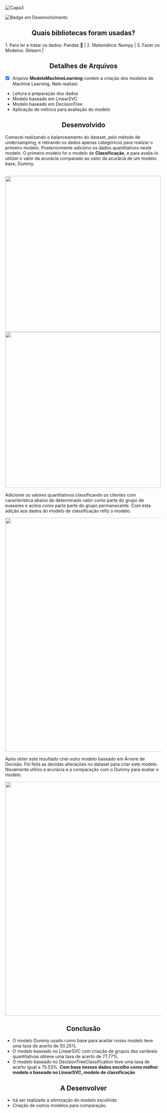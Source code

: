 ![Capa3](https://user-images.githubusercontent.com/68445400/170520115-4fda6530-0a31-403c-a95a-f769ba26d833.jpg)



![Badge em Desenvolvimento](https://img.shields.io/static/v1?label=STATUS&message=DESENVOLVIMENTO&color=<COLOR>)

<h2 align ="center"> Quais bibliotecas foram usadas?</h2>
1. Para ler e tratar os dados: Pandas 🐼 |
2. Matemática: Numpy |
3. Fazer os Modelos: Sklearn |

<h2 align ="center"> Detalhes de Arquivos</h2>

- [X]  Arquivo **ModeloMachineLearning** contém a criação dos modelos de Machine Learning. Nele realizei:
* Leitura e preparação dos dados
* Modelo baseado em LinearSVC
* Modelo baseado em DecisionTree
* Aplicação de métrica para avaliação do modelo

<h2 align ="center"> Desenvolvido</h2>

Comecei realizando o balanceamento do dataset, pelo método de undersampling, e retirando os dados apenas categóricos para realizar o primeiro modelo. Posteriormente adiciono os dados quantitativos neste modelo. O primeiro modelo foi o modelo de <b>Classificação</b>, e para avalia-lo utilizei o valor da acurácia comparado ao valor da acurácia de um modelo base, Dummy.

<div div style="display: inline_block"><br>
<img src="https://user-images.githubusercontent.com/68445400/171195033-39fc9e61-cd5a-4add-b882-de24ef1a8520.png" width = "500">
<img src="https://user-images.githubusercontent.com/68445400/171204087-8a5cad0f-3b18-4cec-afb7-d9ee90cff25a.png" width = "500">
</div>

Adicionei os valores quantitativos classificando os clientes com característica abaixo de determinado valor como parte do grupo de evasores e acima como parte parte do grupo permanecente. Com esta adição aos dados do modelo de classificação refiz o modelo. 

<img src ="https://user-images.githubusercontent.com/68445400/171204441-f5e5dab8-1224-401a-a1e1-562a2ae9bc0f.png" width ="750">

Após obter este resultado criei outro modelo baseado em Árvore de Decisão. Foi feita as devidas alterações no dataset para criar este modelo. Novamente utilizo a acurácia e a comparação com o Dummy para avaliar o modelo.

<img src="https://user-images.githubusercontent.com/68445400/171205124-145272b4-5ee8-40f1-ba21-e00bb694effa.png" width = "750">

<h2 align ="center"> Conclusão</h2>

* O modelo Dummy usado como base para aceitar nosso modelo teve uma taxa de acerto de 50.25%.
* O modelo baseado no LinearSVC com criação de grupos das variáveis quantitativas obteve uma taxa de acerto de 77.77%.
* O modelo baseado no DecisionTreeClassification teve uma taxa de acerto igual a 75.53%.
<b>Com base nesses dados escolho como melhor modelo o baseado no LinearSVC, modelo de classificação</b>

<h2 align ="center"> A Desenvolver</h2>

* Irá ser realizado a otimização do modelo escolhido 
* Criação de outros modelos para comparação.





